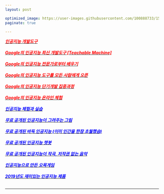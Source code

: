 ```yaml
---
layout: post

optimized_image: https://user-images.githubusercontent.com/100888733/156873478-acffbd58-d65d-48c3-a931-62a35da5cfe5.jpg
paginate: true

---
```

[<span style="color:red">***인공지능 개발도구***</span>](https://m.hanbit.co.kr/media/channel/view.html?cms_code=CMS8609067358) <br> <br>
[<span style="color:red">***Google의 인공지능 최신 개발도구 [Teachable Machine]***</span>](https://teachablemachine.withgoogle.com/) <br> <br>
[<span style="color:red">***Google의 인공지능 전문가로부터 배우기***</span>](https://ai.google/education/) <br> <br>
[<span style="color:red">***Google의 인공지능 도구를 모든 사람에게 오픈***</span>](https://ai.google/tools/) <br> <br>
[<span style="color:red">***Google의 인공지능 단기개발 집중과정***</span>](https://developers.google.com/machine-learning/crash-course) <br> <br>
[<span style="color:red">***Google의 인공지능 온라인 체험***</span>](http://www.minaminjee.com/) <br> <br>
[<span style="color:blue">***인공지능  체험과 실습***</span>](https://www.hellosoft.fun/aidemo/) <br> <br>
[<span style="color:blue">***무료 공개된 인공지능이 그려주는 그림***</span>](https://aitown.tistory.com/837) <br> <br>
[<span style="color:blue">***무료 공개된 바둑 인공지능 (이미 인간을 한참 초월했슴)***</span>](http://www.joeunmart.com/bbs/board.php?bo_table=kubuntu_board&wr_id=19) <br> <br>
[<span style="color:blue">***무료 공개된 인공지능 챗봇***</span>](https://www.addie.co.kr/) <br> <br>
[<span style="color:blue">***무료 공개된 인공지능이 작곡, 저작권 없는 음악***</span>](https://m.blog.naver.com/PostView.naver?isHttpsRedirect=true&blogId=huihi68&logNo=220986605991) <br> <br>
[<span style="color:blue">***인공지능으로 만든 오목게임***</span>](http://omok.ggemdol.com/) <br> <br>
[<span style="color:blue">***2019년도 재미있는 인공지능 제품***</span>](https://doooob.tistory.com/42) <br> <br>

 ---
  


